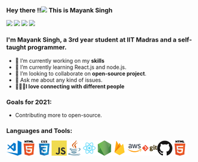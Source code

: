 ### Hey there !!<img src="https://media.giphy.com/media/hvRJCLFzcasrR4ia7z/giphy.gif" width="22px"> This is Mayank Singh

<p><a  href="https://www.linkedin.com/in/mayank-singh-70a773191/"><img  src="https://img.shields.io/badge/linkedin-%230077B5.svg?&style=for-the-badge&logo=linkedin&logoColor=white"  height=25></a>  <a  href="https://www.instagram.com/mr.singh_173/"><img  src="https://img.shields.io/badge/instagram-%23E4405F.svg?&style=for-the-badge&logo=instagram&logoColor=white"  height=25></a> <a  href="https://github.com/MayankSingh173"><img  src="https://img.shields.io/badge/GitHub-100000?style=for-the-badge&logo=github&logoColor=white"  height=25></a> <a  href="https://mail.google.com/mail/u/0/#compose"><img  src="https://img.shields.io/badge/Gmail-D14836?style=for-the-badge&logo=gmail&logoColor=white"  height=25></a>
</p>

### I'm Mayank Singh, a 3rd year student at IIT Madras and a self-taught programmer.

- 🔭 I’m currently working on my **skills**
- 🌱 I’m currently learning React.js and node.js.
- 👯 I’m looking to collaborate on **open-source project**.
- 💬 Ask me about any kind of issues.
- 👨‍👧‍👦**I love connecting with different people**  

### Goals for 2021:
- Contributing more to open-source.

### Languages and Tools:


<img align="left" alt="Visual Studio Code" width="40px" height = "40px" src="https://raw.githubusercontent.com/github/explore/80688e429a7d4ef2fca1e82350fe8e3517d3494d/topics/visual-studio-code/visual-studio-code.png"/>
<img align="left" alt="Visual Studio Code" width="40px" height = "40px" src="https://raw.githubusercontent.com/github/explore/80688e429a7d4ef2fca1e82350fe8e3517d3494d/topics/html/html.png"/>
<img align="left" alt="Visual Studio Code" width="40px" height = "40px" src="https://raw.githubusercontent.com/github/explore/80688e429a7d4ef2fca1e82350fe8e3517d3494d/topics/css/css.png"/>
<img align="left" alt="Visual Studio Code" width="40px" height = "40px" src="https://raw.githubusercontent.com/github/explore/80688e429a7d4ef2fca1e82350fe8e3517d3494d/topics/javascript/javascript.png"/>
<img align="left" alt="Visual Studio Code" width="40px" height = "40px" src="https://raw.githubusercontent.com/github/explore/80688e429a7d4ef2fca1e82350fe8e3517d3494d/topics/java/java.png"/>
<img align="left" alt="Visual Studio Code" width="40px" height = "40px" src="https://raw.githubusercontent.com/github/explore/80688e429a7d4ef2fca1e82350fe8e3517d3494d/topics/react-native/react-native.png"/>
<img align="left" alt="Visual Studio Code" width="40px" height = "40px" src="https://raw.githubusercontent.com/github/explore/80688e429a7d4ef2fca1e82350fe8e3517d3494d/topics/nodejs/nodejs.png"/>
<img align="left" alt="Visual Studio Code" width="40px" height = "40px" src="https://raw.githubusercontent.com/github/explore/80688e429a7d4ef2fca1e82350fe8e3517d3494d/topics/firebase/firebase.png"/>
<img align="left" alt="Visual Studio Code" width="40px" height = "40px" src="https://raw.githubusercontent.com/github/explore/80688e429a7d4ef2fca1e82350fe8e3517d3494d/topics/aws/aws.png"/>
<img align="left" alt="Visual Studio Code" width="40px" height = "40px" src="https://raw.githubusercontent.com/github/explore/80688e429a7d4ef2fca1e82350fe8e3517d3494d/topics/git/git.png"/>
<img align="left" alt="GitHub" width="40px" height = "40px" 
src="https://raw.githubusercontent.com/github/explore/78df643247d429f6cc873026c0622819ad797942/topics/github/github.png" />
<img align="left" alt="Visual Studio Code" width="40px" height = "40px" src="https://raw.githubusercontent.com/github/explore/80688e429a7d4ef2fca1e82350fe8e3517d3494d/topics/html/html.png"/>
